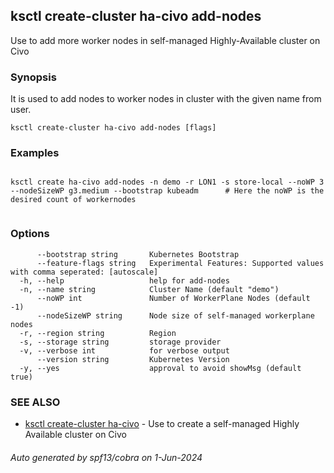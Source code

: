 ## ksctl create-cluster ha-civo add-nodes

Use to add more worker nodes in self-managed Highly-Available cluster on Civo

### Synopsis

It is used to add nodes to worker nodes in cluster with the given name from user.

```
ksctl create-cluster ha-civo add-nodes [flags]
```

### Examples

```

ksctl create ha-civo add-nodes -n demo -r LON1 -s store-local --noWP 3 --nodeSizeWP g3.medium --bootstrap kubeadm      # Here the noWP is the desired count of workernodes
	
```

### Options

```
      --bootstrap string       Kubernetes Bootstrap
      --feature-flags string   Experimental Features: Supported values with comma seperated: [autoscale]
  -h, --help                   help for add-nodes
  -n, --name string            Cluster Name (default "demo")
      --noWP int               Number of WorkerPlane Nodes (default -1)
      --nodeSizeWP string      Node size of self-managed workerplane nodes
  -r, --region string          Region
  -s, --storage string         storage provider
  -v, --verbose int            for verbose output
      --version string         Kubernetes Version
  -y, --yes                    approval to avoid showMsg (default true)
```

### SEE ALSO

* [ksctl create-cluster ha-civo](ksctl_create-cluster_ha-civo.md)	 - Use to create a self-managed Highly Available cluster on Civo

###### Auto generated by spf13/cobra on 1-Jun-2024
